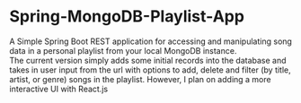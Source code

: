 # Spring-MongoDB-Playlist-App

A Simple Spring Boot REST application for accessing and manipulating song data in a personal playlist from your local MongoDB instance.  
The current version simply adds some initial records into the database and takes in user input from the url with options to add, delete and filter (by title, artist, or genre)
songs in the playlist. However, I plan on adding a more interactive UI with React.js
